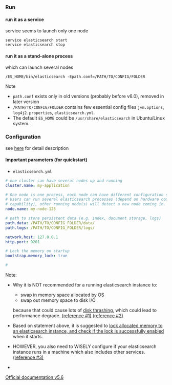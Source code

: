 ### Run
#### run it as a service

service seems to launch only one node

```
service elasticsearch start
service elasticsearch stop
```

#### run it as a stand-alone process

which can launch several nodes

```
/ES_HOME/bin/elasticsearch -Epath.conf=/PATH/TO/CONFIG/FOLDER
```

Note
* `path.conf` exists only in old versions (probably before v6.0), removed in later version
* `/PATH/TO/CONFIG/FOLDER` contains few essential config files `jvm.options`, `log4j2.properties`, `elasticsearch.yml`.
* The default `ES_HOME` could be `/usr/share/elasticsearch` in Ubuntu/Linux system. 


### Configuration

see [here](https://www.elastic.co/guide/en/elasticsearch/reference/5.6/settings.html#_config_file_location) for detail description

#### Important parameters (for quickstart)

* `elasticsearch.yml`
```yml
# one cluster can have several nodes up and running
cluster.name: my-application

# One node is one process, each node can have different configuration sets.
# Users can run several elasticsearch processes (depend on hardware computing
# capability), other running node(s) will detect a new node coming in.
node.name: my-node-125

# path to store persistent data (e.g. index, document storage, logs)
path.data: /PATH/TO/CONFIG_FOLDER/data/
path.logs: /PATH/TO/CONFIG_FOLDER/logs/

network.host: 127.0.0.1
http.port: 9201

# Lock the memory on startup
bootstrap.memory_lock: true

# 
```
Note:
* Why it is NOT recommended for a running elasticsearch instance to:
  * swap in memory space allocated by OS
  * swap out memory space to disk I/O
  
  because that could cause lots of [disk thrashing](https://www.computerhope.com/jargon/t/thrash.htm), which could lead to performance degrade. [(reference #1)](https://stackoverflow.com/a/37608824/9853105) [(reference #2)](https://www.elastic.co/guide/en/elasticsearch/reference/5.6/_memory_lock_check.html)
* Based on statement above, it is suggested to [lock allocated memory to an elasticsearch instance, and check if the lock is successfully enabled](https://www.elastic.co/guide/en/elasticsearch/reference/5.6/setup-configuration-memory.html#mlockall) when it starts.
* HOWEVER, you also need to WISELY configure if your elasticsearch instance runs in a machine which also includes other services. [(reference #3)](https://stackoverflow.com/questions/37608486/using-mlockall-to-disable-swapping#comment84366798_37608824)
* 


[Official documentation v5.6](https://www.elastic.co/guide/en/elasticsearch/reference/5.6/index.html)

